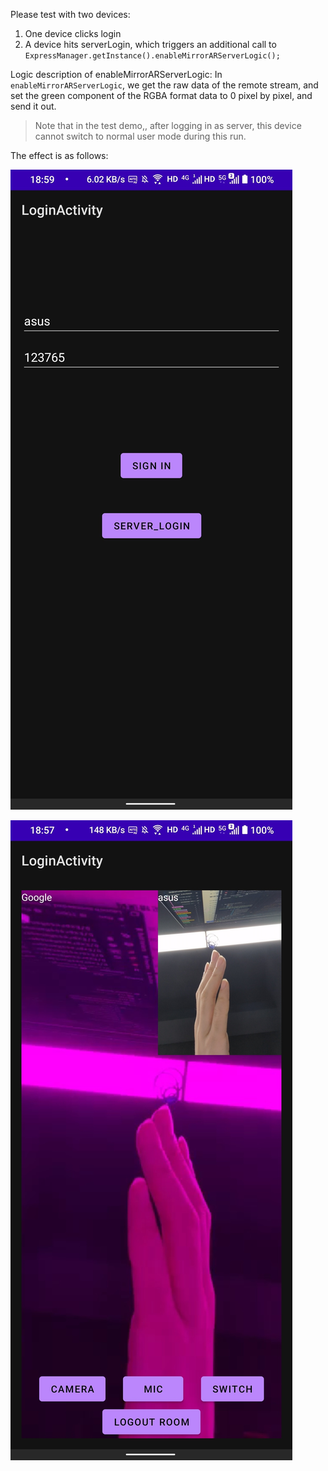 
Please test with two devices:

1. One device clicks login
2. A device hits serverLogin, which triggers an additional call to `ExpressManager.getInstance().enableMirrorARServerLogic();`

Logic description of enableMirrorARServerLogic: In `enableMirrorARServerLogic`, we get the raw data of the remote stream, and set the green component of the RGBA format data to 0 pixel by pixel, and send it out.


> Note that in the test demo,, after logging in as server, this device cannot switch to normal user mode during this run.



The effect is as follows:



![1654686085842.png](image/mirrorar/1654686085842.png)


![1654686091893.png](image/mirrorar/1654686091893.png)

